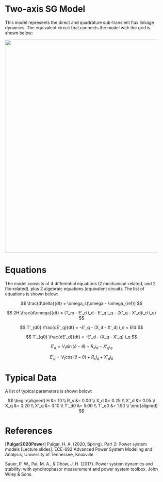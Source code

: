 # Two-axis SG Model
This model represents the direct and quadrature sub-transient flux linkage dynamics. The equivalent circuit that connects the model with the grid is shown below:
<div align="center">
  <img src="https://github.com/user-attachments/assets/c6e94602-22ba-47e8-b4df-bc4d72d4a708" width="700">
</div>

# Equations
The model consists of 4 differential equations (2 mechanical-related, and 2 flix-related), plus 2 algebraic equations (equivalent circuit). The list of equations is shown below:

$$
\frac{d\delta}{dt} = \omega_s(\omega - \omega_{ref})
$$

$$
2H \frac{d\omega}{dt} = (T_m - E'_d i_d - E'_q i_q - (X'_q - X'_d)i_d i_q) 
$$

$$
T'_{d0} \frac{dE'_q}{dt} = -E'_q - (X_d - X'_d) i_d + Efd
$$

$$
T'_{q0} \frac{dE'_d}{dt} = -E'_d - (X_q - X'_q) i_q
$$

$$
E'_d = V_t \sin(\delta - \theta) + R_s i_d - X'_q i_q
$$

$$
E'_q = V_t \cos(\delta - \theta) + R_s i_q + X'_d i_d
$$

# Typical Data
A list of typical parameters is shown below:

$$
\begin{aligned}
H &= 10  \\
R_s &= 0.00  \\
X_d &= 0.25  \\
X'_d &= 0.05 \\
X_q &= 0.20 \\
X'_q &= 0.10 \\
T'_d0 &= 5.00 \\
T'_q0 &= 1.50 \\
\end{aligned}
$$

# References
[**Pulgar2020Power**] Pulgar, H. A. (2020, Spring). Part 2: Power system models [Lecture slides]. ECE-692 Advanced Power System Modeling and Analysis, University of Tennessee, Knoxville.

Sauer, P. W., Pai, M. A., & Chow, J. H. (2017). Power system dynamics and stability: with synchrophasor measurement and power system toolbox. John Wiley & Sons.

